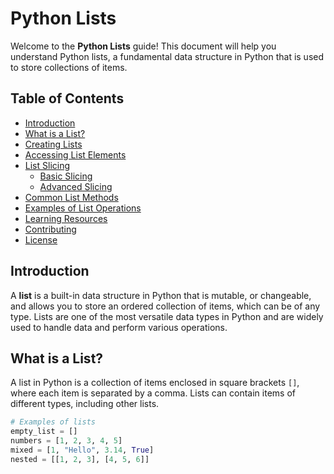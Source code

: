 # Python Lists

Welcome to the **Python Lists** guide! This document will help you understand Python lists, a fundamental data structure in Python that is used to store collections of items.

## Table of Contents

- [Introduction](#introduction)
- [What is a List?](#what-is-a-list)
- [Creating Lists](#creating-lists)
- [Accessing List Elements](#accessing-list-elements)
- [List Slicing](#list-slicing)
  - [Basic Slicing](#basic-slicing)
  - [Advanced Slicing](#advanced-slicing)
- [Common List Methods](#common-list-methods)
- [Examples of List Operations](#examples-of-list-operations)
- [Learning Resources](#learning-resources)
- [Contributing](#contributing)
- [License](#license)

## Introduction

A **list** is a built-in data structure in Python that is mutable, or changeable, and allows you to store an ordered collection of items, which can be of any type. Lists are one of the most versatile data types in Python and are widely used to handle data and perform various operations.

## What is a List?

A list in Python is a collection of items enclosed in square brackets `[]`, where each item is separated by a comma. Lists can contain items of different types, including other lists.

```python
# Examples of lists
empty_list = []
numbers = [1, 2, 3, 4, 5]
mixed = [1, "Hello", 3.14, True]
nested = [[1, 2, 3], [4, 5, 6]]

